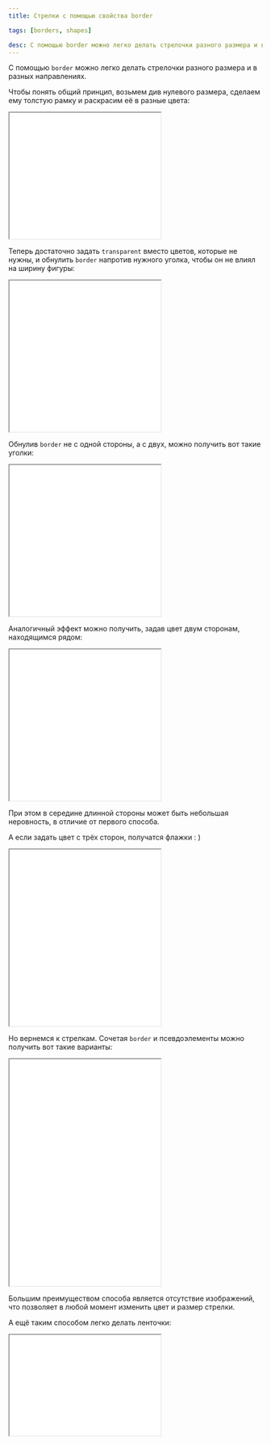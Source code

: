 ```yaml
---
title: Стрелки с помощью свойства border

tags: [borders, shapes]

desc: С помощью border можно легко делать стрелочки разного размера и в разных направлениях.
---
```

С помощью <code>border</code> можно легко делать стрелочки разного размера и в разных направлениях.

Чтобы понять общий принцип, возьмем див нулевого размера, сделаем ему толстую рамку и раскрасим её в разные цвета: <!--more-->

<iframe class="live-snippet" style="height: 250px" src="../assets/demo/strelki-s-pomoshh-yu-svojstva-border/demo_1.html?css"></iframe>

Теперь достаточно задать <code>transparent</code> вместо цветов, которые не нужны, и обнулить <code>border</code> напротив нужного уголка, чтобы он не влиял на ширину фигуры:

<iframe class="live-snippet" style="height: 300px" src="../assets/demo/strelki-s-pomoshh-yu-svojstva-border/demo_2.html?css"></iframe>

Обнулив <code>border</code> не с одной стороны, а с двух, можно получить вот такие уголки:

<iframe class="live-snippet" style="height: 300px" src="../assets/demo/strelki-s-pomoshh-yu-svojstva-border/demo_3.html?css"></iframe>

Аналогичный эффект можно получить, задав цвет двум сторонам, находящимся рядом:

<iframe class="live-snippet" style="height: 300px" src="../assets/demo/strelki-s-pomoshh-yu-svojstva-border/demo_4.html?css"></iframe>

При этом в середине длинной стороны может быть небольшая неровность, в отличие от первого способа.

А если задать цвет с трёх сторон, получатся флажки : )

<iframe class="live-snippet" style="height: 350px" src="../assets/demo/strelki-s-pomoshh-yu-svojstva-border/demo_5.html?output"></iframe>

Но вернемся к стрелкам. Сочетая <code>border</code> и псевдоэлементы можно получить вот такие варианты:

<iframe class="live-snippet" style="height: 450px" src="../assets/demo/strelki-s-pomoshh-yu-svojstva-border/demo_6.html?output"></iframe>

Большим преимуществом способа является отсутствие изображений, что позволяет в любой момент изменить цвет и размер стрелки.

А ещё таким способом легко делать ленточки:

<iframe class="live-snippet" style="height: 200px" src="../assets/demo/strelki-s-pomoshh-yu-svojstva-border/demo_7.html?output"></iframe>
